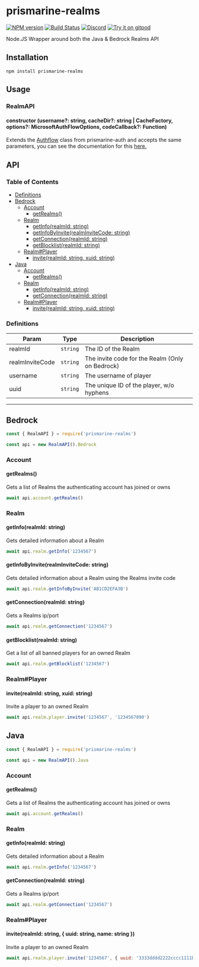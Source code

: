 # prismarine-realms
[![NPM version](https://img.shields.io/npm/v/prismarine-realms.svg)](http://npmjs.com/package/prismarine-realms)
[![Build Status](https://github.com/PrismarineJS/prismarine-realms/workflows/CI/badge.svg)](https://github.com/PrismarineJS/prismarine-realms/actions?query=workflow%3A%22CI%22)
[![Discord](https://img.shields.io/badge/chat-on%20discord-brightgreen.svg)](https://discord.gg/GsEFRM8)
[![Try it on gitpod](https://img.shields.io/badge/try-on%20gitpod-brightgreen.svg)](https://gitpod.io/#https://github.com/PrismarineJS/prismarine-realms)

Node.JS Wrapper around both the Java & Bedrock Realms API

## Installation
```shell
npm install prismarine-realms
```

## Usage

### RealmAPI

#### constructor (username?: string, cacheDir?: string | CacheFactory, options?: MicrosoftAuthFlowOptions, codeCallback?: Function)

Extends the [Authflow](https://github.com/PrismarineJS/prismarine-auth#authflow) class from prismarine-auth and accepts the same parameters, you can see the documentation for this [here.](https://github.com/PrismarineJS/prismarine-auth#authflow)

## API

### Table of Contents

  - [Definitions](#definitions)
  - [Bedrock](#bedrock)
    - [Account](#account)
      - [getRealms()](#getrealms)
    - [Realm](#realm)
      - [getInfo(realmId: string)](#getinforealmid-string)
      - [getInfoByInvite(realmInviteCode: string)](#getinfobyinviterealminvitecode-string)
      - [getConnection(realmId: string)](#getconnectionrealmid-string)
      - [getBlocklist(realmId: string)](#getblocklistrealmid-string)
    - [Realm#Player](#realmplayer)
      - [invite(realmId: string, xuid: string)](#inviterealmid-string-xuid-string)
  - [Java](#java)
    - [Account](#account-1)
      - [getRealms()](#getrealms-1)
    - [Realm](#realm-1)
      - [getInfo(realmId: string)](#getinforealmid-string-1)
      - [getConnection(realmId: string)](#getconnectionrealmid-string-1)
    - [Realm#Player](#realmplayer-1)
      - [invite(realmId: string, xuid: string)](#inviterealmid-string-xuid-string-1)

### Definitions

| Param           | Type                 | Description                                                           |
| --------------- | -------------------- | --------------------------------------------------------------------- |
| realmId         | `string`             | The ID of the Realm                                                   |
| realmInviteCode | `string`             | The invite code for the Realm (Only on Bedrock)                       |
| username        | `string`             | The username of player                                                |
| uuid            | `string`             | The unique ID of the player, w/o hyphens                              |                       | xuid            | `string`             | The Xbox User ID of the targeted player                               |

---

## Bedrock

```js
const { RealmAPI } = require('prismarine-realms')

const api = new RealmAPI().Bedrock
```

### Account

#### getRealms()

Gets a list of Realms the authenticating account has joined or owns

```js
await api.account.getRealms()
```

### Realm

#### getInfo(realmId: string)

Gets detailed information about a Realm

```js
await api.realm.getInfo('1234567')
```

#### getInfoByInvite(realmInviteCode: string)

Gets detailed information about a Realm using the Realms invite code

```js
await api.realm.getInfoByInvite('AB1CD2EFA3B')
```

#### getConnection(realmId: string)

Gets a Realms ip/port

```js
await api.realm.getConnection('1234567')
```

#### getBlocklist(realmId: string)

Get a list of all banned players for an owned Realm

```js
await api.realm.getBlocklist('1234567')
```

### Realm#Player

#### invite(realmId: string, xuid: string)

Invite a player to an owned Realm

```js
await api.realm.player.invite('1234567', '1234567890')
```

## Java

```js
const { RealmAPI } = require('prismarine-realms')

const api = new RealmAPI().Java
```

### Account

#### getRealms()

Gets a list of Realms the authenticating account has joined or owns

```js
await api.account.getRealms()
```

### Realm

#### getInfo(realmId: string)

Gets detailed information about a Realm

```js
await api.realm.getInfo('1234567')
```

#### getConnection(realmId: string)

Gets a Realms ip/port

```js
await api.realm.getConnection('1234567')
```

### Realm#Player

#### invite(realmId: string, { uuid: string, name: string })

Invite a player to an owned Realm

```js
await api.realm.player.invite('1234567', { uuid: '3333dddd2222cccc1111bbbb0000aaaa', name: 'Steve' })
```
